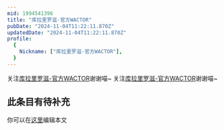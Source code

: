 ```yaml
---
mid: 1994541396
title: "库拉里罗滋-官方WACTOR"
pubDate: "2024-11-04T11:22:11.870Z"
updatedDate: "2024-11-04T11:22:11.870Z"
profile:
  {
    Nickname: ["库拉里罗滋-官方WACTOR"],
  }
---
```


关注[库拉里罗滋-官方WACTOR](https://space.bilibili.com/1994541396)谢谢喵~ 关注[库拉里罗滋-官方WACTOR](https://space.bilibili.com/1994541396)谢谢喵~

## 此条目有待补充
你可以在[这里](https://github.com/Yuhanawa/VTuber.ICU-Content/edit/master/v/库拉里罗滋-官方WACTOR/index.md)编辑本文
